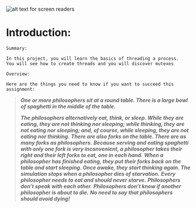 ![alt text for screen readers](https://www.interviewbit.com/blog/wp-content/uploads/2021/10/Banner-Dining-Philosophers-Problem.png "Sorting algrithm in C")
# Introduction:
` Summary: `
```
In this project, you will learn the basics of threading a process.
You will see how to create threads and you will discover mutexes
```
` Overview: `
```
Here are the things you need to know if you want to succeed this assignment:
```
> ***One or more philosophers sit at a round table.
There is a large bowl of spaghetti in the middle of the table.*** 
>
> ***The philosophers alternatively eat, think, or sleep.
While they are eating, they are not thinking nor sleeping;
while thinking, they are not eating nor sleeping;
and, of course, while sleeping, they are not eating nor thinking.*** 
> ***There are also forks on the table. There are as many forks as philosophers.*** 
> ***Because serving and eating spaghetti with only one fork is very inconvenient, a
philosopher takes their right and their left forks to eat, one in each hand.*** 
> ***When a philosopher has finished eating, they put their forks back on the table and
start sleeping. Once awake, they start thinking again. The simulation stops when
a philosopher dies of starvation.*** 
> ***Every philosopher needs to eat and should never starve.*** 
> ***Philosophers don’t speak with each other.***
> ***Philosophers don’t know if another philosopher is about to die.***
> ***No need to say that philosophers should avoid dying!***
